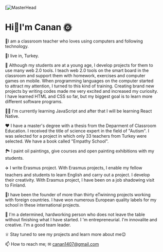 [![MasterHead](https://fiverr-res.cloudinary.com/images/t_main1,q_auto,f_auto,q_auto,f_auto/gigs/139691718/original/c4ed243b35e4fd2688390054515e1c20e0601e66/do-html-css-bootstrap-javascript-and-react-projects.png)

<h1>Hi👋I'm Canan 🌞</h1>
              
                          
👯I am a classroom teacher who loves using computers and following technology.

🌱I live in, Turkey.

🤖 Although my students are at a young age, I develop projects for them to use many web 2.0 tools. I teach web 2.0 tools on the smart board in the classroom and support them with homework, exercises and computer games on mobile. When programming languages on the computer started to attract my attention, I turned to this kind of training. Creating brand new projects by writing codes made me very excited and increased my curiosity. I have learned HTML and CSS so far, but my biggest goal is to learn more different software programs.

👨‍💻 I'm currently learning JavaScript and after that I will be learning React Native.

❤ I have a master's degree with a thesis from the Deparment of Classroom Education. I received the title of science expert in the field of "Autism". I was selected for a project in which only 33 teachers from Turkey were selected. We have a book called "Empathy School".

🏞 I paint oil paintings, give courses and open painting exhibitions with my students.

✈️ I write Erasmus project. With Erasmus projects, I enable my fellow teachers and students to learn English and carry out a project. I develop their creativity. With Erasmus project, I have been on a job shadowing visit to Finland.

📝I have been the founder of more than thirty eTwininng projects working with foreign countries. I have won numerous European quality labels for my school in these international projects.

👀 I'm a determined, hardworking person who does not leave the table without finishing what I have started. I 'm entrepreneurial. I'm innovalite and creative. I'm a good team leader.

♕ Stay tuned to see my projects and learn more about me😉

📫 How to reach me;
✉ canan1407@gmail.com


              
